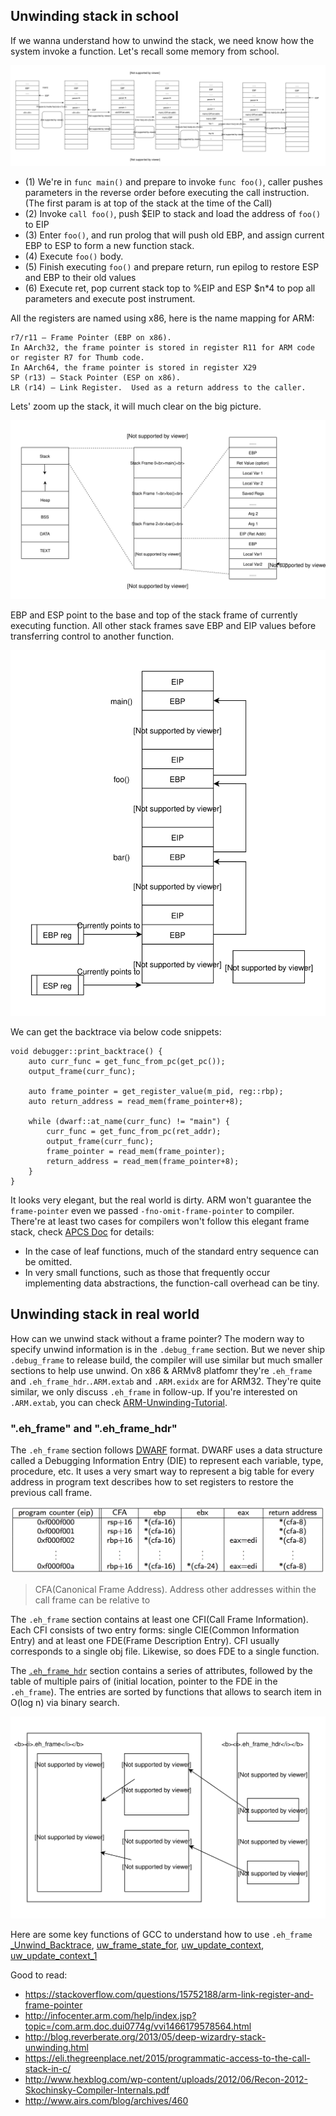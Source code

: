## Unwinding stack in school
If we wanna understand how to unwind the stack, we need know how the system invoke a function. Let's recall some memory from school.

![Function Invoking Flow](art/function_invokeing.svg)

* (1) We're in `func main()` and prepare to invoke `func foo()`, caller pushes parameters in the reverse order before executing the call instruction.(The first param is at top of the stack at the time of the Call)
* (2) Invoke `call foo()`, push $EIP to stack and load the address of `foo()` to EIP
* (3) Enter `foo()`, and run prolog that will push old EBP, and assign current EBP to ESP to form a new function stack.
* (4) Execute `foo()` body.
* (5) Finish executing `foo()` and prepare return, run epilog to restore ESP and EBP to their old values
* (6) Execute ret, pop current stack top to %EIP and ESP $n*4 to pop all parameters and execute post instrument.

All the registers are named using x86, here is the name mapping for ARM:
```
r7/r11 – Frame Pointer (EBP on x86).
In AArch32, the frame pointer is stored in register R11 for ARM code or register R7 for Thumb code.
In AArch64, the frame pointer is stored in register X29
SP (r13) – Stack Pointer (ESP on x86).
LR (r14) – Link Register.  Used as a return address to the caller.
```

Lets' zoom up the stack, it will much clear on the big picture.

![Function Frame Big Picture](art/function_frame_big_pic.svg)

EBP and ESP point to the base and top of the stack frame of currently executing function. All other stack frames save EBP and EIP values before transferring control to another function.

![Function Invoking Flow](art/frame_stack.svg)


We can get the backtrace via below code snippets:
```
void debugger::print_backtrace() {
    auto curr_func = get_func_from_pc(get_pc());
    output_frame(curr_func);

    auto frame_pointer = get_register_value(m_pid, reg::rbp);
    auto return_address = read_mem(frame_pointer+8);

    while (dwarf::at_name(curr_func) != "main") {
        curr_func = get_func_from_pc(ret_addr);
        output_frame(curr_func);
        frame_pointer = read_mem(frame_pointer);
        return_address = read_mem(frame_pointer+8);
    }
}
```
It looks very elegant, but the real world is dirty. ARM won't guarantee the `frame-pointer` even we passed `-fno-omit-frame-pointer` to compiler.
There're at least two cases for compilers won't follow this elegant frame stack, check [APCS Doc](https://www.cl.cam.ac.uk/~fms27/teaching/2001-02/arm-project/02-sort/apcs.txt#1018) for details:
* In the case of leaf functions, much of the standard entry sequence can be omitted.
* In very small functions, such as those that frequently occur implementing data abstractions, the function-call overhead can be tiny.


## Unwinding stack in real world
How can we unwind stack without a frame pointer?
The modern way to specify unwind information is in the `.debug_frame` section. But we never ship `.debug_frame` to release build, the compiler will use similar but much smaller sections to help use unwind. On x86 & ARMv8 platfomr they're `.eh_frame` and `.eh_frame_hdr`.`.ARM.extab` and `.ARM.exidx` are for ARM32. They're quite similar, we only discuss `.eh_frame` in follow-up. If you're interested on `.ARM.extab`, you can check [ARM-Unwinding-Tutorial](https://sourceware.org/binutils/docs/as/ARM-Unwinding-Tutorial.html).


### ".eh_frame" and ".eh_frame_hdr"
The `.eh_frame` section follows [DWARF](http://www.dwarfstd.org/doc/DWARF4.pdf) format. DWARF uses a data structure called a Debugging Information Entry (DIE) to represent each variable, type, procedure, etc. It uses a very smart way to represent a big table for every address in program text describes how to set registers to restore the previous call frame.

![.eh_frame table](art/eh_frame_table.png)
 >CFA(Canonical Frame Address). Address other addresses within the call frame can be relative to

The `.eh_frame` section contains at least one CFI(Call Frame Information). Each CFI consists of two entry forms: single CIE(Common Information Entry) and at least one FDE(Frame Description Entry). CFI usually corresponds to a single obj file. Likewise, so does FDE to a single function.

The [`.eh_frame_hdr`](https://refspecs.linuxfoundation.org/LSB_1.3.0/gLSB/gLSB/ehframehdr.html) section contains a series of attributes, followed by the table of multiple pairs of (initial location, pointer to the FDE in the `.eh_frame`). The entries are sorted by functions that allows to search item in O(log n) via binary search.

![.eh_frame and .eh_frame_hdr](art/eh_frame.svg)

Here are some key functions of GCC to understand how to use `.eh_frame`
[_Unwind_Backtrace](https://gcc.gnu.org/git/gitweb.cgi?p=gcc.git;a=blob;f=libgcc/unwind.inc;h=12f62bca7335f3738fb723f00b1175493ef46345;hb=HEAD#l275),
[uw_frame_state_for](https://gcc.gnu.org/git/gitweb.cgi?p=gcc.git;a=blob;f=libgcc/unwind-dw2.c;h=b262fd9f5b92e2d0ea4f0e65152927de0290fcbd;hb=HEAD#l1222),
[uw_update_context](https://gcc.gnu.org/git/gitweb.cgi?p=gcc.git;a=blob;f=libgcc/unwind-dw2.c;h=b262fd9f5b92e2d0ea4f0e65152927de0290fcbd;hb=HEAD#l1494),
[uw_update_context_1](https://gcc.gnu.org/git/gitweb.cgi?p=gcc.git;a=blob;f=libgcc/unwind-dw2.c;h=b262fd9f5b92e2d0ea4f0e65152927de0290fcbd;hb=HEAD#l1376)



Good to read:
* https://stackoverflow.com/questions/15752188/arm-link-register-and-frame-pointer
*  http://infocenter.arm.com/help/index.jsp?topic=/com.arm.doc.dui0774g/vvi1466179578564.html
* http://blog.reverberate.org/2013/05/deep-wizardry-stack-unwinding.html
* https://eli.thegreenplace.net/2015/programmatic-access-to-the-call-stack-in-c/
* http://www.hexblog.com/wp-content/uploads/2012/06/Recon-2012-Skochinsky-Compiler-Internals.pdf
* http://www.airs.com/blog/archives/460
